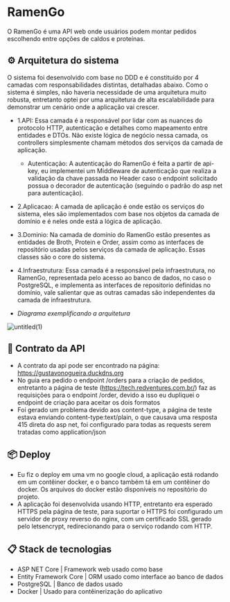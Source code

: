 # RamenGo
O RamenGo é uma API web onde usuários podem montar pedidos escolhendo entre opções de caldos e proteínas.

## ⚙️ Arquitetura do sistema
O sistema foi desenvolvido com base no DDD e é constituído por 4 camadas com responsabilidades distintas, detalhadas abaixo. Como o sistema é simples, não haveria necessidade de uma arquitetura muito robusta, entretanto optei por uma arquitetura de alta escalabilidade para demonstrar um cenário onde a aplicação vai crescer.

- 1.API: Essa camada é a responsável por lidar com as nuances do protocolo HTTP, autenticação e detalhes como mapeamento entre entidades e DTOs. Não existe lógica de negócio nessa camada, os controllers simplesmente chamam métodos dos serviços da camada de aplicação.
  - Autenticação: A autenticação do RamenGo é feita a partir de api-key, eu implementei um Middleware de autenticação que realiza a validação da chave passada no Header caso o endpoint solicitado possua o decorador de autenticação (seguindo o padrão do asp net para autenticação).
- 2.Aplicacao: A camada de aplicação é onde estão os serviços do sistema, eles são implementados com base nos objetos da camada de domínio e é neles onde está a lógica de aplicação.
- 3.Dominio: Na camada de domínio do RamenGo estão presentes as entidades de Broth, Protein e Order, assim como as interfaces de repositório usadas pelos serviços da camada de aplicação. Essas classes são o core do sistema.
- 4.Infraestrutura: Essa camada é a responsável pela infraestrutura, no RamenGo, representada pelo acesso ao banco de dados, no caso o PostgreSQL, e implementa as interfaces de repositorio definidas no domínio, vale salientar que as outras camadas são independentes da camada de infraestrutura.

- *Diagrama exemplificando a arquitetura*
  
![untitled(1)](https://github.com/Gustavo-maia-gst/RamenGo/assets/128264896/a12ad3a8-3cb9-4f2d-9b14-2b2c25909f15)

 
## 🔩 Contrato da API
- A contrato da api pode ser encontrado na página: https://gustavonogueira.duckdns.org
- No guia era pedido o endpoint /orders para a criação de pedidos, entretanto a página de teste (https://tech.redventures.com.br/) faz as requisições para o endpoint /order, devido a isso eu dupliquei o endpoint de criação para aceitar os dois formatos
- Foi gerado um problema devido aos content-type, a página de teste estava enviando content-type:text/plain, o que causava uma resposta 415 direta do asp net, foi configurado para todas as requests serem tratadas como application/json

## 📦 Deploy
- Eu fiz o deploy em uma vm no google cloud, a aplicação está rodando em um contêiner docker, e o banco também tá em um contêiner do docker. Os arquivos do docker estão disponíveis no repositório do projeto.
- A aplicação foi desenvolvida usando HTTP, entretanto era esperado HTTPS pela página de teste, para suportar o HTTPS foi configurado um servidor de proxy reverso do nginx, com um certificado SSL gerado pelo letsencrypt, redirecionando para o serviço rodando com HTTP.

## 📋 Stack de tecnologias
- ASP NET Core | Framework web usado como base
- Entity Framework Core | ORM usado como interface ao banco de dados
- PostgreSQL | Banco de dados usado
- Docker | Usado para contêinerização do aplicativo
